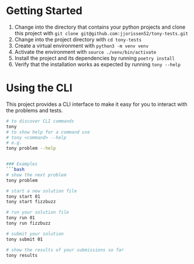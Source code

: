# Getting Started
1. Change into the directory that contains your python projects and clone this project with `git clone git@github.com:jjorissen52/tony-tests.git`
2. Change into the project directory with `cd tony-tests`
3. Create a virtual environment with `python3 -m venv venv`
4. Activate the environment with `source ./venv/bin/activate`
5. Install the project and its dependencies by running `poetry install`
6. Verify that the installation works as expected by running `tony --help`

# Using the CLI
This project provides a CLI interface to make it easy for you to interact with the problems and tests.
```bash
# to discover CLI commands
tony
# to show help for a command use
# tony <command> --help
# e.g.
tony problem --help


### Examples
```bash
# show the next problem
tony problem

# start a new solution file
tony start 01
tony start fizzbuzz

# run your solution file
tony run 01
tony run fizzbuzz

# submit your solution
tony submit 01

# show the results of your submissions so far
tony results
```
